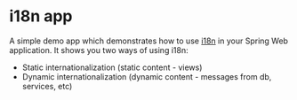 # i18n app

A simple demo app which demonstrates how to use [i18n](https://en.wikipedia.org/wiki/Internationalization_and_localization) in your Spring Web application. It shows you two ways of using i18n:

* Static internationalization (static content - views)
* Dynamic internationalization (dynamic content - messages from db, services, etc)
